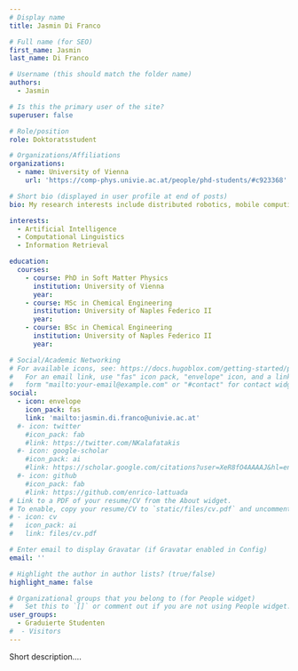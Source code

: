 ```yaml
---
# Display name
title: Jasmin Di Franco

# Full name (for SEO)
first_name: Jasmin
last_name: Di Franco

# Username (this should match the folder name)
authors:
  - Jasmin

# Is this the primary user of the site?
superuser: false

# Role/position
role: Doktoratsstudent

# Organizations/Affiliations
organizations:
  - name: University of Vienna
    url: 'https://comp-phys.univie.ac.at/people/phd-students/#c923368'

# Short bio (displayed in user profile at end of posts)
bio: My research interests include distributed robotics, mobile computing and programmable matter.

interests:
  - Artificial Intelligence
  - Computational Linguistics
  - Information Retrieval

education:
  courses:
    - course: PhD in Soft Matter Physics
      institution: University of Vienna
      year: 
    - course: MSc in Chemical Engineering
      institution: University of Naples Federico II
      year: 
    - course: BSc in Chemical Engineering
      institution: University of Naples Federico II
      year: 

# Social/Academic Networking
# For available icons, see: https://docs.hugoblox.com/getting-started/page-builder/#icons
#   For an email link, use "fas" icon pack, "envelope" icon, and a link in the
#   form "mailto:your-email@example.com" or "#contact" for contact widget.
social:
  - icon: envelope
    icon_pack: fas
    link: 'mailto:jasmin.di.franco@univie.ac.at'
  #- icon: twitter
    #icon_pack: fab
    #link: https://twitter.com/NKalafatakis
  #- icon: google-scholar
    #icon_pack: ai
    #link: https://scholar.google.com/citations?user=XeR8fO4AAAAJ&hl=en&oi=ao
  #- icon: github
    #icon_pack: fab
    #link: https://github.com/enrico-lattuada
# Link to a PDF of your resume/CV from the About widget.
# To enable, copy your resume/CV to `static/files/cv.pdf` and uncomment the lines below.
# - icon: cv
#   icon_pack: ai
#   link: files/cv.pdf

# Enter email to display Gravatar (if Gravatar enabled in Config)
email: ''

# Highlight the author in author lists? (true/false)
highlight_name: false

# Organizational groups that you belong to (for People widget)
#   Set this to `[]` or comment out if you are not using People widget.
user_groups:
  - Graduierte Studenten
#  - Visitors
---
```


Short description....
